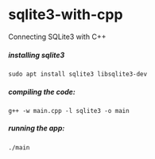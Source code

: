 # sqlite3-with-cpp
Connecting SQLite3 with C++


##### installing sqlite3
`sudo apt install sqlite3 libsqlite3-dev`

##### compiling the code:
`g++ -w main.cpp -l sqlite3 -o main`

##### running the app:
 `./main`
